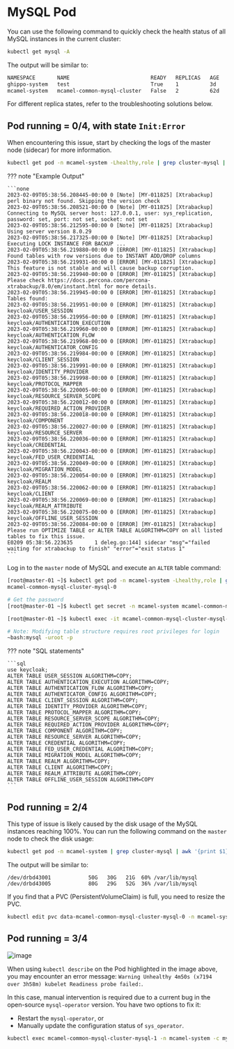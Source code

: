 # MySQL Pod

You can use the following command to quickly check the health status of all MySQL instances in the current cluster:

```bash
kubectl get mysql -A
```

The output will be similar to:

```bash
NAMESPACE       NAME                          READY   REPLICAS   AGE
ghippo-system   test                          True    1          3d
mcamel-system   mcamel-common-mysql-cluster   False   2          62d
```

For different replica states, refer to the troubleshooting solutions below.

## Pod running = 0/4, with state `Init:Error`

When encountering this issue, start by checking the logs of the master node (sidecar) for more information.

```bash
kubectl get pod -n mcamel-system -Lhealthy,role | grep cluster-mysql | grep master | awk '{print $1}' | xargs -I {} kubectl logs -f {} -n mcamel-system -c sidecar
```

??? note "Example Output"

    ```none
    2023-02-09T05:38:56.208445-00:00 0 [Note] [MY-011825] [Xtrabackup] perl binary not found. Skipping the version check
    2023-02-09T05:38:56.208521-00:00 0 [Note] [MY-011825] [Xtrabackup] Connecting to MySQL server host: 127.0.0.1, user: sys_replication, password: set, port: not set, socket: not set
    2023-02-09T05:38:56.212595-00:00 0 [Note] [MY-011825] [Xtrabackup] Using server version 8.0.29
    2023-02-09T05:38:56.217325-00:00 0 [Note] [MY-011825] [Xtrabackup] Executing LOCK INSTANCE FOR BACKUP ...
    2023-02-09T05:38:56.219880-00:00 0 [ERROR] [MY-011825] [Xtrabackup] Found tables with row versions due to INSTANT ADD/DROP columns
    2023-02-09T05:38:56.219931-00:00 0 [ERROR] [MY-011825] [Xtrabackup] This feature is not stable and will cause backup corruption.
    2023-02-09T05:38:56.219940-00:00 0 [ERROR] [MY-011825] [Xtrabackup] Please check https://docs.percona.com/percona-xtrabackup/8.0/em/instant.html for more details.
    2023-02-09T05:38:56.219945-00:00 0 [ERROR] [MY-011825] [Xtrabackup] Tables found:
    2023-02-09T05:38:56.219951-00:00 0 [ERROR] [MY-011825] [Xtrabackup] keycloak/USER_SESSION
    2023-02-09T05:38:56.219956-00:00 0 [ERROR] [MY-011825] [Xtrabackup] keycloak/AUTHENTICATION_EXECUTION
    2023-02-09T05:38:56.219960-00:00 0 [ERROR] [MY-011825] [Xtrabackup] keycloak/AUTHENTICATION_FLOW
    2023-02-09T05:38:56.219968-00:00 0 [ERROR] [MY-011825] [Xtrabackup] keycloak/AUTHENTICATOR_CONFIG
    2023-02-09T05:38:56.219984-00:00 0 [ERROR] [MY-011825] [Xtrabackup] keycloak/CLIENT_SESSION
    2023-02-09T05:38:56.219991-00:00 0 [ERROR] [MY-011825] [Xtrabackup] keycloak/IDENTITY_PROVIDER
    2023-02-09T05:38:56.219998-00:00 0 [ERROR] [MY-011825] [Xtrabackup] keycloak/PROTOCOL_MAPPER
    2023-02-09T05:38:56.220005-00:00 0 [ERROR] [MY-011825] [Xtrabackup] keycloak/RESOURCE_SERVER_SCOPE
    2023-02-09T05:38:56.220012-00:00 0 [ERROR] [MY-011825] [Xtrabackup] keycloak/REQUIRED_ACTION_PROVIDER
    2023-02-09T05:38:56.220018-00:00 0 [ERROR] [MY-011825] [Xtrabackup] keycloak/COMPONENT
    2023-02-09T05:38:56.220027-00:00 0 [ERROR] [MY-011825] [Xtrabackup] keycloak/RESOURCE_SERVER
    2023-02-09T05:38:56.220036-00:00 0 [ERROR] [MY-011825] [Xtrabackup] keycloak/CREDENTIAL
    2023-02-09T05:38:56.220043-00:00 0 [ERROR] [MY-011825] [Xtrabackup] keycloak/FED_USER_CREDENTIAL
    2023-02-09T05:38:56.220049-00:00 0 [ERROR] [MY-011825] [Xtrabackup] keycloak/MIGRATION_MODEL
    2023-02-09T05:38:56.220054-00:00 0 [ERROR] [MY-011825] [Xtrabackup] keycloak/REALM
    2023-02-09T05:38:56.220062-00:00 0 [ERROR] [MY-011825] [Xtrabackup] keycloak/CLIENT
    2023-02-09T05:38:56.220069-00:00 0 [ERROR] [MY-011825] [Xtrabackup] keycloak/REALM_ATTRIBUTE
    2023-02-09T05:38:56.220075-00:00 0 [ERROR] [MY-011825] [Xtrabackup] keycloak/OFFLINE_USER_SESSION
    2023-02-09T05:38:56.220084-00:00 0 [ERROR] [MY-011825] [Xtrabackup] Please run OPTIMIZE TABLE or ALTER TABLE ALGORITHM=COPY on all listed tables to fix this issue.
    E0209 05:38:56.223635       1 deleg.go:144] sidecar "msg"="failed waiting for xtrabackup to finish" "error"="exit status 1"
    ```

Log in to the `master` node of MySQL and execute an `ALTER` table command:

```bash
[root@master-01 ~]$ kubectl get pod -n mcamel-system -Lhealthy,role | grep cluster-mysql | grep master
mcamel-common-mysql-cluster-mysql-0

# Get the password
[root@master-01 ~]$ kubectl get secret -n mcamel-system mcamel-common-mysql-cluster-secret -o=jsonpath='{.data.ROOT_PASSWORD}' | base64 -d

[root@master-01 ~]$ kubectl exec -it mcamel-common-mysql-cluster-mysql-0 -n mcamel-system -c mysql -- /bin/bash

# Note: Modifying table structure requires root privileges for login
~bash:mysql -uroot -p
```

??? note "SQL statements"

    ```sql
    use keycloak;
    ALTER TABLE USER_SESSION ALGORITHM=COPY;
    ALTER TABLE AUTHENTICATION_EXECUTION ALGORITHM=COPY;
    ALTER TABLE AUTHENTICATION_FLOW ALGORITHM=COPY;
    ALTER TABLE AUTHENTICATOR_CONFIG ALGORITHM=COPY;
    ALTER TABLE CLIENT_SESSION ALGORITHM=COPY;
    ALTER TABLE IDENTITY_PROVIDER ALGORITHM=COPY;
    ALTER TABLE PROTOCOL_MAPPER ALGORITHM=COPY;
    ALTER TABLE RESOURCE_SERVER_SCOPE ALGORITHM=COPY;
    ALTER TABLE REQUIRED_ACTION_PROVIDER ALGORITHM=COPY;
    ALTER TABLE COMPONENT ALGORITHM=COPY;
    ALTER TABLE RESOURCE_SERVER ALGORITHM=COPY;
    ALTER TABLE CREDENTIAL ALGORITHM=COPY;
    ALTER TABLE FED_USER_CREDENTIAL ALGORITHM=COPY;
    ALTER TABLE MIGRATION_MODEL ALGORITHM=COPY;
    ALTER TABLE REALM ALGORITHM=COPY;
    ALTER TABLE CLIENT ALGORITHM=COPY;
    ALTER TABLE REALM_ATTRIBUTE ALGORITHM=COPY;
    ALTER TABLE OFFLINE_USER_SESSION ALGORITHM=COPY
    ```

## Pod running = 2/4

This type of issue is likely caused by the disk usage of the MySQL instances reaching 100%. You can run the following command on the `master` node to check the disk usage:

```bash
kubectl get pod -n mcamel-system | grep cluster-mysql | awk '{print $1}' | xargs -I {} kubectl exec {} -n mcamel-system -c sidecar -- df -h | grep /var/lib/mysql
```

The output will be similar to:

```console
/dev/drbd43001            50G   30G   21G  60% /var/lib/mysql
/dev/drbd43005            80G   29G   52G  36% /var/lib/mysql
```

If you find that a PVC (PersistentVolumeClaim) is full, you need to resize the PVC.

```bash
kubectl edit pvc data-mcamel-common-mysql-cluster-mysql-0 -n mcamel-system # Modify the requested size
```

## Pod running = 3/4

![image](https://docs.daocloud.io/daocloud-docs-images/docs/middleware/mysql/images/faq-mysql-1.png)

When using `kubectl describe` on the Pod highlighted in the image above, you may encounter an error message: `Warning Unhealthy 4m50s (x7194 over 3h58m) kubelet Readiness probe failed:`.

In this case, manual intervention is required due to a current bug in the open-source `mysql-operator` version. You have two options to fix it:

- Restart the `mysql-operator`, or
- Manually update the configuration status of `sys_operator`.

```bash
kubectl exec mcamel-common-mysql-cluster-mysql-1 -n mcamel-system -c mysql -- mysql --defaults-file=/etc/mysql/client.conf -NB -e 'update sys_operator.status set value="1"  WHERE name="configured"'
```
